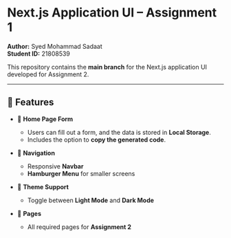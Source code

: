 # Next.js Application UI – Assignment 1

**Author:** Syed Mohammad Sadaat  
**Student ID:** 21808539  

This repository contains the **main branch** for the Next.js application UI developed for Assignment 2.

---

## 📌 Features
- 📝 **Home Page Form**  
  - Users can fill out a form, and the data is stored in **Local Storage**.  
  - Includes the option to **copy the generated code**.  

- 🧭 **Navigation**  
  - Responsive **Navbar**  
  - **Hamburger Menu** for smaller screens  

- 🎨 **Theme Support**  
  - Toggle between **Light Mode** and **Dark Mode**  

- 📄 **Pages**  
  - All required pages for **Assignment 2**  
